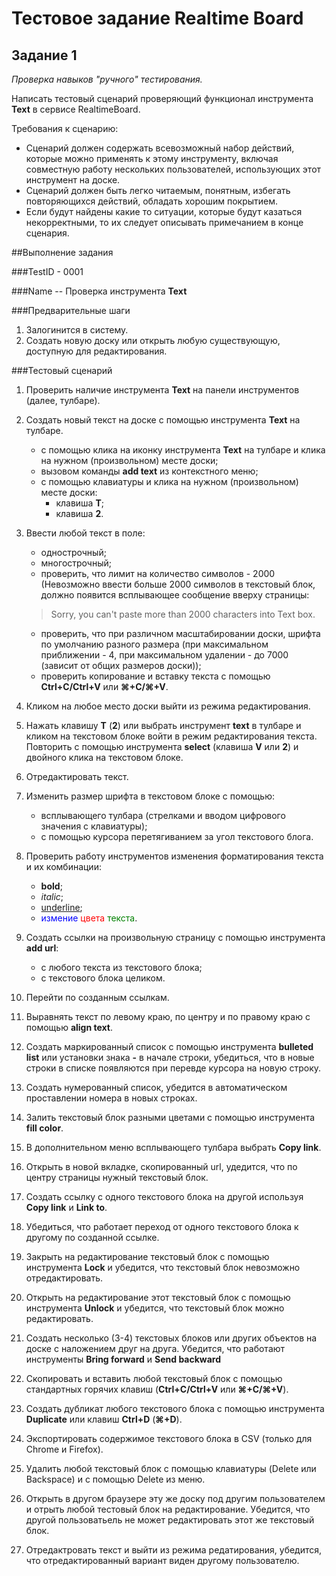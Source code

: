 # Тестовое задание Realtime Board

## Задание 1

_Проверка навыков "ручного" тестирования._

Написать тестовый сценарий проверяющий функционал инструмента **Text** в сервисе RealtimeBoard.

Требования к сценарию:

* Сценарий должен содержать всевозможный набор действий, которые можно применять к этому инструменту, включая совместную работу нескольких пользователей, использующих этот инструмент на доске.
* Сценарий должен быть легко читаемым, понятным, избегать повторяющихся действий, обладать хорошим покрытием.
* Если будут найдены какие то ситуации, которые будут казаться некорректными, то их следует описывать примечанием в конце сценария.

##Выполнение задания

###TestID - 0001

###Name -- Проверка инструмента **Text**

###Предварительные шаги

1. Залогинится в систему.
2. Создать новую доску или открыть любую существующую, доступную для редактирования.

###Тестовый сценарий
1. Проверить наличие инструмента **Text** на панели инструментов (далее, тулбаре).
2. Создать новый текст на доске с помощью инструмента **Text** на тулбаре.
	* с помощью клика на иконку инструмента **Text** на тулбаре и клика на нужном (произвольном) месте доски;
	* вызовом команды **add text** из контекстного меню;
	* с помощью клавиатуры и клика на нужном (произвольном) месте доски:
		* клавиша **T**;
		* клавиша **2**.
3. Ввести любой текст в поле:
	* однострочный;
	* многострочный;
	* проверить, что лимит на количество символов - 2000 (Невозможно ввести больше 2000 символов в текстовый блок, должно появится всплывающее сообщение вверху страницы:
	
	> Sorry, you can't paste more than 2000 characters into Text box.
	
	* проверить, что при различном масштабировании доски, шрифта по умолчанию разного размера (при максимальном приближении - 4, при максимальном удалении - до 7000 (зависит от общих размеров доски));
	* проверить копирование и вставку текста с помощью **Ctrl+C/Ctrl+V** или **⌘+C/⌘+V**.
4. Кликом на любое место доски выйти из режима редактирования.
5. Нажать клавишу **T** (**2**) или выбрать инструмент **text** в тулбаре и кликом на текстовом блоке войти в режим редактирования текста. Повторить с помощью инструмента **select** (клавиша **V** или **2**) и двойного клика на текстовом блоке.
6. Отредактировать текст.
7. Изменить размер шрифта в текстовом блоке с помощью:
	* всплывающего тулбара (стрелками и вводом цифрового значения с клавиатуры);
	* с помощью курсора перетягиванием за угол текстового блога.
8. Проверить работу инструментов изменения форматирования текста и их комбинации:
	* **bold**;
	* *italic*;
	* <u>underline</u>;
	* <span style="color:blue">измение</span> <span style="color:red">цвета</span> <span style="color:green">текста</span>.
9. Создать ссылки на произвольную страницу с помощью инструмента **add url**:
	* с любого текста из текстового блока;
	* с текстового блока целиком.
10. Перейти по созданным ссылкам.
11. Выравнять текст по левому краю, по центру и по правому краю с помощью **align text**.
12. Создать маркированный список с помощью инструмента **bulleted list** или установки знака **-** в начале строки, убедиться, что в новые строки в списке появляются при перевде курсора на новую строку. 
13. Создать нумерованный список, убедится в автоматическом проставлении номера в новых строках.
14. Залить текстовый блок разными цветами с помощью инструмента **fill color**.
15. В дополнительном меню всплывающего тулбара выбрать **Copy link**.
16. Открыть в новой вкладке, скопированный url, удедится, что по центру страницы нужный текстовый блок.
17. Создать ссылку с одного текстового блока на другой используя **Copy link** и **Link to**.
18. Убедиться, что работает переход от одного текстового блока к другому по созданной ссылке.
19. Закрыть на редактирование текстовый блок с помощью инструмента **Lock** и убедится, что текстовый блок невозможно отредактировать.
20. Открыть на редактирование этот текстовый блок с помощью инструмента **Unlock** и убедится, что текстовый блок можно редактировать.
21. Создать несколько (3-4) текстовых блоков или других объектов на доске с наложением друг на друга. Убедится, что работают инструменты **Bring forward** и **Send backward**
22. Скопировать и вставить любой текстовый блок с помощью стандартных горячих клавиш (**Ctrl+C/Ctrl+V** или **⌘+C/⌘+V**).
23. Создать дубликат любого текстового блока с помощью инструмента **Duplicate** или клавиш **Ctrl+D** (**⌘+D**).
24. Экспортировать содержимое текстового блока в CSV (только для Chrome и Firefox).
25. Удалить любой текстовый блок с помощью клавиатуры (Delete или Backspace) и с помощью Delete из меню.
26. Открыть в другом браузере эту же доску под другим пользователем и отрыть любой тестовый блок на редактирование. Убедится, что другой пользоватьель не может редактировать этот же текстовый блок.
27. Отредактровать текст и выйти из режима редатирования, убедится, что отредактированный вариант виден другому пользователю.